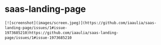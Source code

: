 # saas-landing-page

    [![screenshot](images/screen.jpeg)](https://github.com/iaaulia/saas-landing-page/issues/1#issue-1973685210)https://github.com/iaaulia/saas-landing-page/issues/1#issue-1973685210
